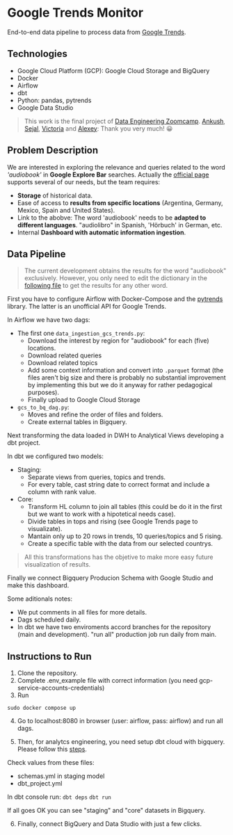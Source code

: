 # Google Trends Monitor

End-to-end data pipeline to process data from [Google Trends](https://trends.google.com).

## Technologies
- Google Cloud Platform (GCP): Google Cloud Storage and BigQuery
- Docker
- Airflow
- dbt
- Python: pandas, pytrends
- Google Data Studio

> This work is the final project of [Data Engineering Zoomcamp](https://github.com/DataTalksClub/data-engineering-zoomcamp). 
[Ankush](https://linkedin.com/in/ankushkhanna2), [Sejal](https://linkedin.com/in/vaidyasejal), [Victoria](https://www.linkedin.com/in/victoriaperezmola/) and [Alexey](https://linkedin.com/in/agrigorev): Thank you very much! 😀

## Problem Description
We are interested in exploring the relevance and queries related to the word *'audiobook'* in **Google Explore Bar** searches. Actually the [official page](https://trends.google.com) supports several of our needs, but the team requires:
- **Storage** of historical data.
- Ease of access to **results from specific locations** (Argentina, Germany, Mexico, Spain and United States).
- Link to the abobve: The word 'audiobook' needs to be **adapted to different languages**. "audiolibro" in Spanish, 'Hörbuch' in German, etc.
- Internal **Dashboard with automatic information ingestion**.

## Data Pipeline

> The current development obtains the results for the word "audiobook" exclusively. However, you only need to edit the dictionary in the [following file](dags/data_ingestion_gcs_trends.py#L26-L31) to get the results for any other word.

First you have to configure Airflow with Docker-Compose and the [pytrends](https://github.com/GeneralMills/pytrends) library. The latter is an unofficial API for Google Trends.

In Airflow we have two dags:
- The first one `data_ingestion_gcs_trends.py`:
    - Download the interest by region for "audiobook" for each (five) locations.
    - Download related queries
    - Download related topics
    - Add some context information and convert into `.parquet` format (the files aren't big size and there is probably no substantial improvement by implementing this but we do it anyway for rather pedagogical purposes).
    - Finally upload to Google Cloud Storage
- `gcs_to_bq_dag.py`:
    - Moves and refine the order of files and folders.
    - Create external tables in Bigquery.

Next transforming the data loaded in DWH to Analytical Views developing a dbt project.

In dbt we configured two models:
- Staging: 
    - Separate views from queries, topics and trends. 
    - For every table, cast string date to correct format and include a column with rank value. 
- Core: 
    - Transform HL column to join all tables (this could be do it in the first but we want to work with a hipotetical needs case).
    - Divide tables in tops and rising (see Google Trends page to visualizate).
    - Mantain only up to 20 rows in trends, 10 queries/topics and 5 rising.
    - Create a specific table with the data from our selected countrys.

> All this transformations has the objetive to make more easy future visualization of results.

Finally we connect Bigquery Producion Schema with Google Studio and make this dashboard.

Some aditionals notes:
- We put comments in all files for more details.
- Dags scheduled daily.
- In dbt we have two enviroments accord branches for the repository (main and development). "run all" production job run daily from main.


## Instructions to Run
1. Clone the repository.
2. Complete .env_example file with correct information (you need gcp-service-accounts-credentials)
3. Run

`sudo docker compose up`

4. Go to localhost:8080 in browser (user: airflow, pass: airflow) and run all dags.

5. Then, for analytcs engineering, you need setup dbt cloud with bigquery. Please follow this [steps](https://github.com/DataTalksClub/data-engineering-zoomcamp/blob/main/week_4_analytics_engineering/dbt_cloud_setup.md).

Check values from these files: 
- schemas.yml in staging model
- dbt_project.yml

In dbt console run:
`dbt deps`
`dbt run`

If all goes OK you can see "staging" and "core" datasets in Bigquery.

6. Finally, connect BigQuery and Data Studio with just a few clicks.
